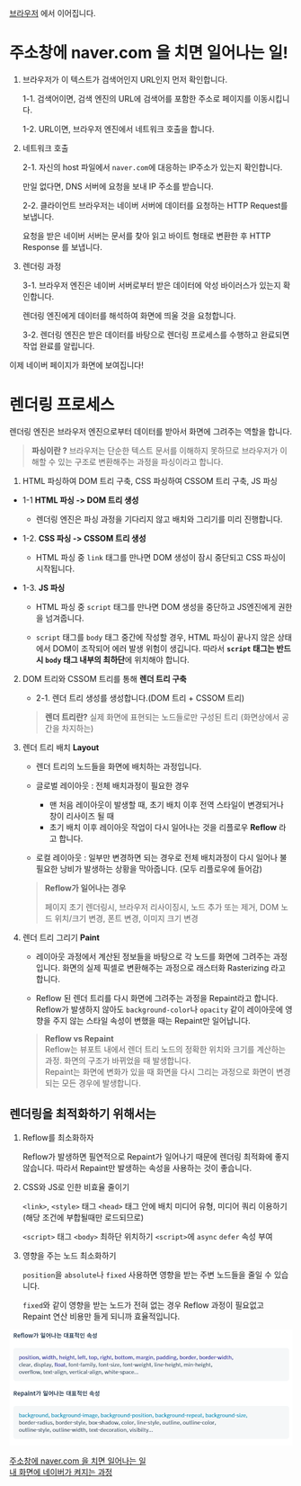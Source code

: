 [브라우저](./%EB%B8%8C%EB%9D%BC%EC%9A%B0%EC%A0%80.md) 에서 이어집니다.


# 주소창에 naver.com 을 치면 일어나는 일!

1. 브라우저가 이 텍스트가 검색어인지 URL인지 먼저 확인합니다.

    1-1. 검색어이면, 검색 엔진의 URL에 검색어를 포함한 주소로 페이지를 이동시킵니다.

    1-2. URL이면, 브라우저 엔진에서 네트워크 호출을 합니다.

2. 네트워크 호출

    2-1. 자신의 host 파일에서 `naver.com`에 대응하는 IP주소가 있는지 확인합니다.
    
    만일 없다면, DNS 서버에 요청을 보내 IP 주소를 받습니다.

    2-2. 클라이언트 브라우저는 네이버 서버에 데이터를 요청하는 HTTP Request를 보냅니다.

    요청을 받은 네이버 서버는 문서를 찾아 읽고 바이트 형태로 변환한 후 HTTP Response 를 보냅니다.

3. 렌더링 과정

    3-1. 브라우저 엔진은 네이버 서버로부터 받은 데이터에 악성 바이러스가 있는지 확인합니다.

    렌더링 엔진에게 데이터를 해석하여 화면에 띄울 것을 요청합니다.

    3-2. 렌더링 엔진은 받은 데이터를 바탕으로 렌더링 프로세스를 수행하고 완료되면 작업 완료를 알립니다.

이제 네이버 페이지가 화면에 보여집니다!


# 렌더링 프로세스

렌더링 엔진은 브라우저 엔진으로부터 데이터를 받아서 화면에 그려주는 역할을 합니다.


> **파싱이란 ?** 브라우저는 단순한 텍스트 문서를 이해하지 못하므로 브라우저가 이해할 수 있는 구조로 변환해주는 과정을 파싱이라고 합니다.

1. HTML 파싱하여 DOM 트리 구축, CSS 파싱하여 CSSOM 트리 구축, JS 파싱

- 1-1 **HTML 파싱 -> DOM 트리 생성**
    - 렌더링 엔진은 파싱 과정을 기다리지 않고 배치와 그리기를 미리 진행합니다.

- 1-2. **CSS 파싱 -> CSSOM 트리 생성**
    - HTML 파싱 중 `link` 태그를 만나면 DOM 생성이 잠시 중단되고 CSS 파싱이 시작됩니다.

- 1-3. **JS 파싱**
    - HTML 파싱 중 `script` 태그를 만나면 DOM 생성을 중단하고 JS엔진에게 권한을 넘겨줍니다.

    - `script` 태그를 `body` 태그 중간에 작성할 경우, HTML 파싱이 끝나지 않은 상태에서 DOM이 조작되어 에러 발생 위험이 생깁니다. 따라서 **`script` 태그는 반드시 `body` 태그 내부의 최하단**에 위치해야 합니다.


2. DOM 트리와 CSSOM 트리를 통해 **렌더 트리 구축**

    - 2-1. 렌더 트리 생성를 생성합니다.(DOM 트리 + CSSOM 트리)

    > **렌더 트리란?** 
    > 실제 화면에 표현되는 노드들로만 구성된 트리 (화면상에서 공간을 차지하는)


3. 렌더 트리 배치 **Layout**
    - 렌더 트리의 노드들을 화면에 배치하는 과정입니다.

    - 글로벌 레이아웃 : 전체 배치과정이 필요한 경우
        - 맨 처음 레이아웃이 발생할 때, 초기 배치 이후 전역 스타일이 변경되거나 창이 리사이즈 될 때
        - 초기 배치 이후 레이아웃 작업이 다시 일어나는 것을 리플로우 **Reflow** 라고 합니다.

    - 로컬 레이아웃 : 일부만 변경하면 되는 경우로 전체 배치과정이 다시 일어나 불필요한 낭비가 발생하는 상황을 막아줍니다. (모두 리플로우에 들어감)

    > **Reflow가 일어나는 경우**
    >
    > 페이지 초기 렌더링시, 브라우저 리사이징시, 노드 추가 또는 제거, DOM 노드 위치/크기 변경, 폰트 변경, 이미지 크기 변경


4. 렌더 트리 그리기 **Paint**

    - 레이아웃 과정에서 계산된 정보들을 바탕으로 각 노드를 화면에 그려주는 과정입니다. 화면의 실제 픽셀로 변환해주는 과정으로 래스터화 Rasterizing 라고 합니다.

    - Reflow 된 렌더 트리를 다시 화면에 그려주는 과정을 Repaint라고 합니다. Reflow가 발생하지 않아도 `background-color`나 `opacity` 같이 레이아웃에 영향을 주지 않는 스타일 속성이 변했을 때는 Repaint만 일어납니다.

    > **Reflow vs Repaint**  
    > Reflow는 뷰포트 내에서 렌더 트리 노드의 정확한 위치와 크기를 계산하는 과정. 화면의 구조가 바뀌었을 때 발생합니다.  
    > Repaint는 화면에 변화가 있을 때 화면을 다시 그리는 과정으로 화면이 변경되는 모든 경우에 발생합니다.


## 렌더링을 최적화하기 위해서는

1. Reflow를 최소화하자

    Reflow가 발생하면 필연적으로 Repaint가 일어나기 때문에 렌더링 최적화에 좋지 않습니다. 따라서 Repaint만 발생하는 속성을 사용하는 것이 좋습니다.

2. CSS와 JS로 인한 비효율 줄이기

    `<link>`, `<style>` 태그 `<head>` 태그 안에 배치
    미디어 유형, 미디어 쿼리 이용하기 (해당 조건에 부합될때만 로드되므로)

    `<script>` 태그 `<body>` 최하단 위치하기
    `<script>`에 `async` `defer` 속성 부여

3. 영향을 주는 노드 최소화하기

    `position`을 `absolute`나 `fixed` 사용하면 영향을 받는 주변 노드들을 줄일 수 있습니다.

    `fixed`와 같이 영향을 받는 노드가 전혀 없는 경우 Reflow 과정이 필요없고 Repaint 연산 비용만 들게 되니까 효율적입니다.


<img src="../Images/ReflowRepaint.png" width="700">

[주소창에 naver.com 을 치면 일어나는 일](https://velog.io/@sylagape1231/%EC%A3%BC%EC%86%8C%EC%B0%BD%EC%97%90-naver.com%EC%9D%84-%EC%B9%98%EB%A9%B4-%EC%9D%BC%EC%96%B4%EB%82%98%EB%8A%94-%EC%9D%BC%EC%9D%84-%EC%89%BD%EA%B2%8C-%EC%9D%B4%ED%95%B4%ED%95%B4%EB%B3%B4%EC%9E%90)  
[내 화면에 네이버가 켜지는 과정](https://velog.io/@jhyun_k/%EB%82%B4-%ED%99%94%EB%A9%B4%EC%97%90-%EB%84%A4%EC%9D%B4%EB%B2%84%EA%B0%80-%EC%BC%9C%EC%A7%80%EB%8A%94-%EA%B3%BC%EC%A0%95)
